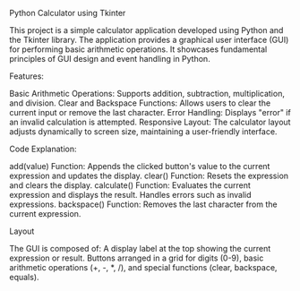 Python Calculator using Tkinter

This project is a simple calculator application developed using Python and the Tkinter library. The application provides a graphical user interface (GUI) for performing basic arithmetic operations. It showcases fundamental principles of GUI design and event handling in Python.

Features: 

Basic Arithmetic Operations: Supports addition, subtraction, multiplication, and division.
Clear and Backspace Functions: Allows users to clear the current input or remove the last character.
Error Handling: Displays "error" if an invalid calculation is attempted.
Responsive Layout: The calculator layout adjusts dynamically to screen size, maintaining a user-friendly interface.

Code Explanation:

add(value) Function: Appends the clicked button's value to the current expression and updates the display.
clear() Function: Resets the expression and clears the display.
calculate() Function: Evaluates the current expression and displays the result. Handles errors such as invalid expressions.
backspace() Function: Removes the last character from the current expression.

Layout

The GUI is composed of:
A display label at the top showing the current expression or result.
Buttons arranged in a grid for digits (0-9), basic arithmetic operations (+, -, *, /), and special functions (clear, backspace, equals).
